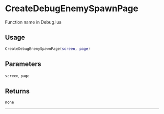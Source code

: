 # CreateDebugEnemySpawnPage
Function name in Debug.lua
## Usage
```lua
CreateDebugEnemySpawnPage(screen, page)
```
## Parameters
`screen`, `page`
## Returns
`none`

---